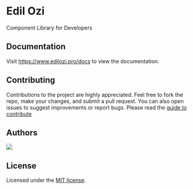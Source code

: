 # Edil Ozi

<p>Component Library for Developers</p>

## Documentation

Visit https://www.edilozi.pro/docs to view the documentation.

## Contributing

Contributions to the project are highly appreciated. Feel free to fork the repo, make your changes, and submit a pull request. You can also open issues to suggest improvements or report bugs.
Please read the [guide to contribute](https://github.com/Edil-ozi/edil-ozi/blob/main/CONTRIBUTING.md)

## Authors

<a href="https://github.com/Edil-ozi/edil-ozi/graphs/contributors">
  <img src="https://contrib.rocks/image?repo=Edil-ozi/edil-ozi" />
</a>

## License

Licensed under the [MIT license](https://github.com/edil-ozi/edil-ozi/blob/main/LICENSE.md).
